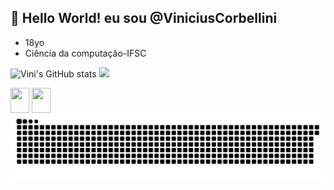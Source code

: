 ## 👋 Hello World! eu sou @ViniciusCorbellini
- 18yo
- Ciência da computação-IFSC

<!---
ViniciusCorbellini/ViniciusCorbellini is a ✨ special ✨ repository because its `README.md` (this file) appears on your GitHub profile.
You can click the Preview link to take a look at your changes.
--->
![Vini's GitHub stats](https://github-readme-stats.vercel.app/api?username=ViniciusCorbellini&show_icons=true&theme=tokyonight)
<img height="195cm" src="https://github-readme-stats.vercel.app/api/top-langs/?username=viniciuscorbellini&layoutcomact&langs_count=16&theme=tokyonight"/>


<div>
  <img width="30" height="40" align="center" src="https://skillicons.dev/icons?i=java" />
  <img width="30" height="40" align="center" src="https://cdn.jsdelivr.net/gh/devicons/devicon@latest/icons/html5/html5-original.svg"/>
  
</div>
<picture>
  <source media="(prefers-color-scheme: dark)" srcset="https://raw.githubusercontent.com/ViniciusCorbellini/ViniciusCorbellini/output/github-contribution-grid-snake-dark.svg">
  <source media="(prefers-color-scheme: light)" srcset="https://raw.githubusercontent.com/ViniciusCorbellini/ViniciusCorbellini/output/github-contribution-grid-snake.svg">
  <img alt="github contribution grid snake animation" src="https://raw.githubusercontent.com/ViniciusCorbellini/ViniciusCorbellini/output/github-contribution-grid-snake.svg">
</picture>
          
          



